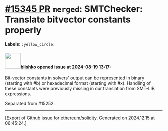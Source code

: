 # [\#15345 PR](https://github.com/ethereum/solidity/pull/15345) `merged`: SMTChecker: Translate bitvector constants properly
**Labels**: `:yellow_circle:`


#### <img src="https://avatars.githubusercontent.com/u/16404346?v=4" width="50">[blishko](https://github.com/blishko) opened issue at [2024-08-19 13:17](https://github.com/ethereum/solidity/pull/15345):

Bit-vector constants in solvers' output can be represented in binary (starting with #b) or hexadecimal format (starting with #x). Handling of these constants were previously missing in our translation from SMT-LIB expressions.

Separated from #15252.




-------------------------------------------------------------------------------



[Export of Github issue for [ethereum/solidity](https://github.com/ethereum/solidity). Generated on 2024.12.15 at 06:45:24.]
